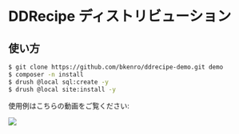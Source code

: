 # DDRecipe ディストリビューション

## 使い方

```bash
$ git clone https://github.com/bkenro/ddrecipe-demo.git demo
$ composer -n install
$ drush @local sql:create -y
$ drush @local site:install -y
```

使用例はこちらの動画をご覧ください:

[![](https://img.youtube.com/vi/Qbb-MjpwHAk/0.jpg)](https://www.youtube.com/watch?v=Qbb-MjpwHAk)

